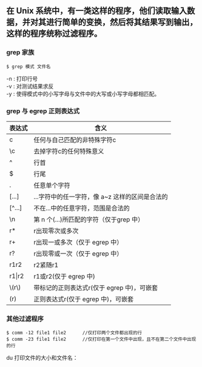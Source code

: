 在 Unix 系统中，有一类这样的程序，他们读取输入数据，并对其进行简单的变换，然后将其结果写到输出，这样的程序统称过滤程序。  
--------------------------------------------
### grep 家族
```Linux 
$ grep 模式 文件名
```
-n : 打印行号  
-v : 对测试结果求反  
-y : 使得模式中的小写字母与文件中的大写或小写字母都相匹配。 
### grep 与 egrep 正则表达式
|表达式|含义
|---|---
|c|任何与自己匹配的非特殊字符c
|\c|去掉字符c的任何特殊意义
|^|行首
|$|行尾
|.|任意单个字符
|[...]|...字符中的任一字符，像 a~z 这样的区间是合法的
|[^...]|不在...中的任意字符，范围是合法的
|\n|第 n 个\(...\)所匹配的字符（仅于grep 中）
|r\* |r出现零次或多次
|r+|r出现一或多次（仅于 egrep 中）
|r?|r出现零或一次（仅于 egrep 中）
|r1r2|r2紧随r1
|r1\|r2|r1或r2(仅于 egrep 中)
|\\(r\\)|带标记的正则表达式r(仅于 egrep 中)，可嵌套
|(r)|正则表达式r(仅于 egrep 中)，可嵌套
### 其他过滤程序
```Linux
$ comm -12 file1 file2      //仅打印两个文件都出现的行
$ comm -23 file1 file2      //仅打印在第一个文件中出现，且不在第二个文件中出现的行
```
du 打印文件的大小和文件名：  


